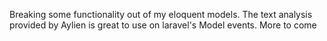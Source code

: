 Breaking some functionality out of my eloquent models. The text analysis provided by Aylien is great to use on laravel's Model events. More to come